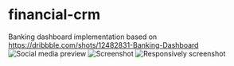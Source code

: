 # financial-crm
Banking dashboard implementation based on https://dribbble.com/shots/12482831-Banking-Dashboard
![Social media preview](https://raw.githubusercontent.com/ozcanzaferayan/financial-crm/master/art/social/social.png)
![Screenshot](https://raw.githubusercontent.com/ozcanzaferayan/financial-crm/master/art/screenshots/screenshot.png)
![Responsively screenshot](https://raw.githubusercontent.com/ozcanzaferayan/financial-crm/master/art/screenshots/responsively_screenshot.png)
